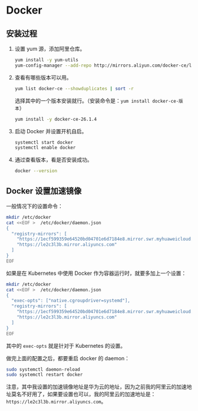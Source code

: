 # Docker

## 安装过程

1. 设置 yum 源，添加阿里仓库。

    ```bash
    yum install -y yum-utils
    yum-config-manager --add-repo http://mirrors.aliyun.com/docker-ce/linux/centos/docker-ce.repo
    ```

2. 查看有哪些版本可以用。

    ```bash
    yum list docker-ce --showduplicates | sort -r
    ```

    选择其中的一个版本安装就行。（安装命令是：`yum install docker-ce-版本`）

    ```bash
    yum install -y docker-ce-26.1.4
    ```

3. 启动 Docker 并设置开机自启。

    ```bash
    systemctl start docker
    systemctl enable docker
    ```

4. 通过查看版本，看是否安装成功。

    ```bash
    docker --version
    ```

## Docker 设置加速镜像

一般情况下的设置命令：

```bash
mkdir /etc/docker
cat <<EOF >  /etc/docker/daemon.json
{
  "registry-mirrors": [ 
	"https://1ecf599359e64520bd04701e6d7184e8.mirror.swr.myhuaweicloud.com",
	"https://le2c3l3b.mirror.aliyuncs.com"
  ]
}
EOF
```

如果是在 Kubernetes 中使用 Docker 作为容器运行时，就要多加上一个设置：

```bash
mkdir /etc/docker
cat <<EOF >  /etc/docker/daemon.json
{
  "exec-opts": ["native.cgroupdriver=systemd"],
  "registry-mirrors": [ 
	"https://1ecf599359e64520bd04701e6d7184e8.mirror.swr.myhuaweicloud.com",
	"https://le2c3l3b.mirror.aliyuncs.com"
  ]
}
EOF
```

其中的 `exec-opts` 就是针对于 Kubernetes 的设置。

做完上面的配置之后，都要重启 docker 的 daemon：

```bash
sudo systemctl daemon-reload
sudo systemctl restart docker
```

注意，其中我设置的加速镜像地址是华为云的地址，因为之前我的阿里云的加速地址莫名不好用了，如果要设置也可以，我的阿里云的加速地址是：`https://le2c3l3b.mirror.aliyuncs.com`。









